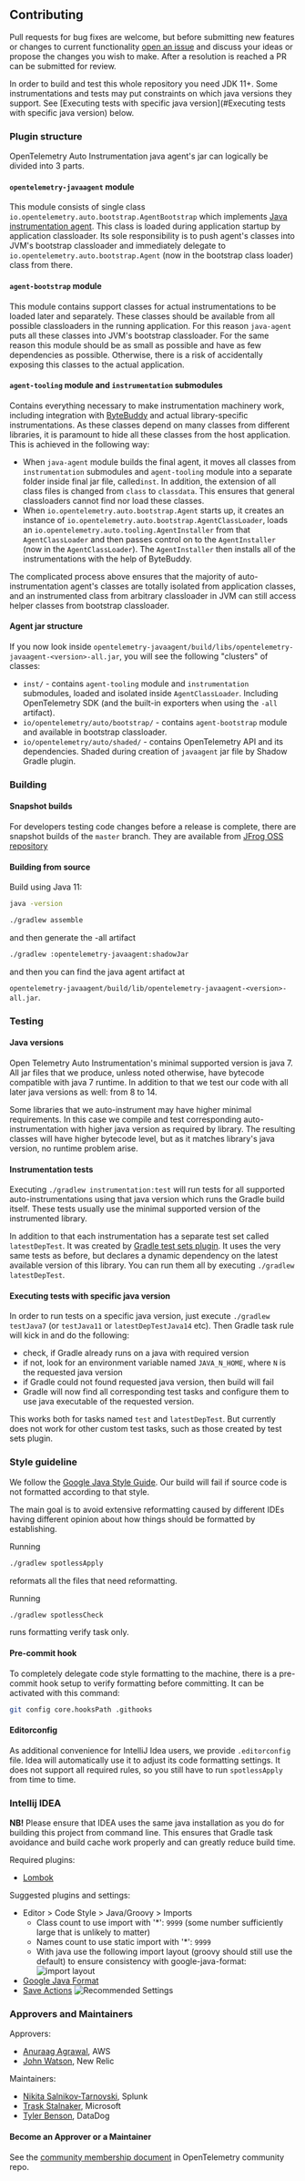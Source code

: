 ## Contributing

Pull requests for bug fixes are welcome, but before submitting new features
or changes to current functionality [open an
issue](https://github.com/open-telemetry/opentelemetry-java-instrumentation/issues/new)
and discuss your ideas or propose the changes you wish to make. After a
resolution is reached a PR can be submitted for review.

In order to build and test this whole repository you need JDK 11+.
Some instrumentations and tests may put constraints on which java versions they support.
See [Executing tests with specific java version](#Executing tests with specific java version) below.

### Plugin structure

OpenTelemetry Auto Instrumentation java agent's jar can logically be divided
into 3 parts.

#### `opentelemetry-javaagent` module

This module consists of single class
`io.opentelemetry.auto.bootstrap.AgentBootstrap` which implements [Java
instrumentation
agent](https://docs.oracle.com/javase/7/docs/api/java/lang/instrument/package-summary.html).
This class is loaded during application startup by application classloader.
Its sole responsibility is to push agent's classes into JVM's bootstrap
classloader and immediately delegate to
`io.opentelemetry.auto.bootstrap.Agent` (now in the bootstrap class loader)
class from there.

#### `agent-bootstrap` module

This module contains support classes for actual instrumentations to be loaded
later and separately. These classes should be available from all possible
classloaders in the running application. For this reason `java-agent` puts
all these classes into JVM's bootstrap classloader. For the same reason this
module should be as small as possible and have as few dependencies as
possible. Otherwise, there is a risk of accidentally exposing this classes to
the actual application.

#### `agent-tooling` module and `instrumentation` submodules

Contains everything necessary to make instrumentation machinery work,
including integration with [ByteBuddy](https://bytebuddy.net/) and actual
library-specific instrumentations. As these classes depend on many classes
from different libraries, it is paramount to hide all these classes from the
host application. This is achieved in the following way:

- When `java-agent` module builds the final agent, it moves all classes from
`instrumentation` submodules and `agent-tooling` module into a separate
folder inside final jar file, called`inst`.
In addition, the extension of all class files is changed from `class` to `classdata`.
This ensures that general classloaders cannot find nor load these classes.
- When `io.opentelemetry.auto.bootstrap.Agent` starts up, it creates an
instance of `io.opentelemetry.auto.bootstrap.AgentClassLoader`, loads an
`io.opentelemetry.auto.tooling.AgentInstaller` from that `AgentClassLoader`
and then passes control on to the `AgentInstaller` (now in the
`AgentClassLoader`). The `AgentInstaller` then installs all of the
instrumentations with the help of ByteBuddy.

The complicated process above ensures that the majority of
auto-instrumentation agent's classes are totally isolated from application
classes, and an instrumented class from arbitrary classloader in JVM can
still access helper classes from bootstrap classloader.

#### Agent jar structure

If you now look inside
`opentelemetry-javaagent/build/libs/opentelemetry-javaagent-<version>-all.jar`, you will see the
following "clusters" of classes:

- `inst/` - contains `agent-tooling` module and `instrumentation` submodules, loaded and isolated inside
`AgentClassLoader`. Including OpenTelemetry SDK (and the built-in exporters when using the `-all` artifact).
- `io/opentelemetry/auto/bootstrap/` - contains `agent-bootstrap` module and available in bootstrap classloader.
- `io/opentelemetry/auto/shaded/` - contains OpenTelemetry API and its dependencies.
Shaded during creation of `javaagent` jar file by Shadow Gradle plugin.

### Building

#### Snapshot builds

For developers testing code changes before a release is complete, there are
snapshot builds of the `master` branch. They are available from
[JFrog OSS repository](https://oss.jfrog.org/artifactory/oss-snapshot-local/io/opentelemetry/instrumentation/)

#### Building from source

Build using Java 11:

```bash
java -version
```

```bash
./gradlew assemble
```

and then generate the -all artifact

```bash
./gradlew :opentelemetry-javaagent:shadowJar
```

and then you can find the java agent artifact at

`opentelemetry-javaagent/build/lib/opentelemetry-javaagent-<version>-all.jar`.

### Testing

#### Java versions

Open Telemetry Auto Instrumentation's minimal supported version is java 7.
All jar files that we produce, unless noted otherwise, have bytecode
compatible with java 7 runtime. In addition to that we test our code with all
later java versions as well: from 8 to 14.

Some libraries that we auto-instrument may have higher minimal requirements.
In this case we compile and test corresponding auto-instrumentation with
higher java version as required by library. The resulting classes will have
higher bytecode level, but as it matches library's java version, no runtime
problem arise.

#### Instrumentation tests

Executing `./gradlew instrumentation:test` will run tests for all supported
auto-instrumentations using that java version which runs the Gradle build
itself. These tests usually use the minimal supported version of the
instrumented library.

In addition to that each instrumentation has a separate test set called
`latestDepTest`. It was created by [Gradle test sets
plugin](https://github.com/unbroken-dome/gradle-testsets-plugin). It uses the
very same tests as before, but declares a dynamic dependency on the latest
available version of this library. You can run them all by executing
`./gradlew latestDepTest`.

#### Executing tests with specific java version

In order to run tests on a specific java version, just execute `./gradlew
testJava7` (or `testJava11` or `latestDepTestJava14` etc). Then Gradle task
rule will kick in and do the following:

- check, if Gradle already runs on a java with required version
- if not, look for an environment variable named `JAVA_N_HOME`, where `N` is the requested java version
- if Gradle could not found requested java version, then build will fail
- Gradle will now find all corresponding test tasks and configure them to use java executable of the requested version.

This works both for tasks named `test` and `latestDepTest`. But currently
does not work for other custom test tasks, such as those created by test sets
plugin.

### Style guideline

We follow the [Google Java Style Guide](https://google.github.io/styleguide/javaguide.html).
Our build will fail if source code is not formatted according to that style.

The main goal is to avoid extensive reformatting caused by different IDEs having different opinion
about how things should be formatted by establishing.

Running

```bash
./gradlew spotlessApply
```

reformats all the files that need reformatting.

Running

```bash
./gradlew spotlessCheck
```

runs formatting verify task only.

#### Pre-commit hook

To completely delegate code style formatting to the machine,
there is a pre-commit hook setup to verify formatting before committing.
It can be activated with this command:

```bash
git config core.hooksPath .githooks
```

#### Editorconfig

As additional convenience for IntelliJ Idea users, we provide `.editorconfig`
file. Idea will automatically use it to adjust its code formatting settings.
It does not support all required rules, so you still have to run
`spotlessApply` from time to time.

### Intellij IDEA

**NB!** Please ensure that IDEA uses the same java installation as you do for building this project
from command line.
This ensures that Gradle task avoidance and build cache work properly and can greatly reduce
build time.

Required plugins:
* [Lombok](https://plugins.jetbrains.com/plugin/6317-lombok-plugin)

Suggested plugins and settings:

* Editor > Code Style > Java/Groovy > Imports
  * Class count to use import with '*': `9999` (some number sufficiently large that is unlikely to matter)
  * Names count to use static import with '*': `9999`
  * With java use the following import layout (groovy should still use the default) to ensure consistency with google-java-format:
    ![import layout](https://user-images.githubusercontent.com/734411/43430811-28442636-94ae-11e8-86f1-f270ddcba023.png)
* [Google Java Format](https://plugins.jetbrains.com/plugin/8527-google-java-format)
* [Save Actions](https://plugins.jetbrains.com/plugin/7642-save-actions)
  ![Recommended Settings](docs/contributing/save-actions.png)

### Approvers and Maintainers

Approvers:

- [Anuraag Agrawal](https://github.com/anuraaga), AWS
- [John Watson](https://github.com/jkwatson), New Relic

Maintainers:

- [Nikita Salnikov-Tarnovski](https://github.com/iNikem), Splunk
- [Trask Stalnaker](https://github.com/trask), Microsoft
- [Tyler Benson](https://github.com/tylerbenson), DataDog

#### Become an Approver or a Maintainer

See the [community membership document](https://github.com/open-telemetry/community/blob/master/community-membership.md)
in OpenTelemetry community repo.
